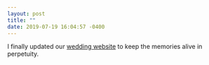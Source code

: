 ```yaml
---
layout: post
title: ""
date: 2019-07-19 16:04:57 -0400
---
```


I finally updated our [wedding website](https://katieandpeter.wedding) to keep the memories alive in perpetuity.